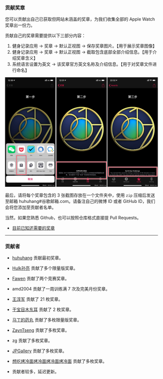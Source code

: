 ### 贡献奖章

您可以贡献出自己已获取但网站未涵盖的奖章，为我们收集全部的 Apple Watch 奖章出一份力。

贡献自己的奖章需要提供以下三部分内容：

1. 健身记录应用 → 奖章 → 默认正视图 → 保存奖章图片。【用于展示奖章图像】
2. 健身记录应用 → 奖章 → 默认正视图 → 截取包含底部全部介绍信息。【用于介绍奖章含义】
2. 系统语言设置为英文 → 该奖章官方英文名称及介绍信息。【用于对奖章文件进行命名】

![](images/screen.jpg)

最后，请将每个奖章包含的 3 张截图存放在一个文件夹中，使用 `zip` 压缩后发送至邮箱 huhuhang#谷歌邮箱.com。请备注自己的微博 ID 或者 GitHub ID，我们会将您添加至贡献者名单。

当然，如果您熟悉 Github，也可以按照仓库格式直接提 Pull Requests。

- [目前已知还需要的奖章](https://shimo.im/docs/aszwLCZeU0wOddXz/)

---

### 贡献者

- [huhuhang](https://weibo.com/338363939) 贡献最初奖章。
- [Hulk孙亮](https://weibo.com/2034468245) 贡献了多个限量版奖章。
- [Fawen](https://weibo.com/GFawen) 贡献了两个竞赛奖章。
- amd2004 贡献了一周训练满 7 次及完美月份奖章。
- [王淳军](https://weibo.com/wangchunjun1987) 贡献了 21 枚奖章。
- [于宝目木东耳](https://weibo.com/u/2681651444) 贡献了 2 枚奖章。
- [马丁的药丸](https://weibo.com/u/6140762700) 贡献了多枚限量版奖章。
- [ZaynTseng](https://weibo.com/778970112) 贡献了多枚奖章。
- zg 贡献了多枚奖章。
- [JPGallery](https://weibo.com/u/5493709167) 贡献了多枚奖章。
- [想吃烤冷面烤冷面烤冷面烤冷面](https://weibo.com/u/3020383375) 贡献了多枚奖章。

- 贡献者较多，延迟更新。
